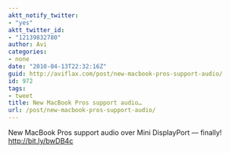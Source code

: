 ```yaml
---
aktt_notify_twitter:
- "yes"
aktt_twitter_id:
- "12139832780"
author: Avi
categories:
- none
date: "2010-04-13T22:32:16Z"
guid: http://aviflax.com/post/new-macbook-pros-support-audio/
id: 972
tags:
- tweet
title: New MacBook Pros support audio…
url: /post/new-macbook-pros-support-audio/
---
```

New MacBook Pros support audio over Mini DisplayPort — finally! <a href="http://bit.ly/bwDB4c" rel="nofollow">http://bit.ly/bwDB4c</a>